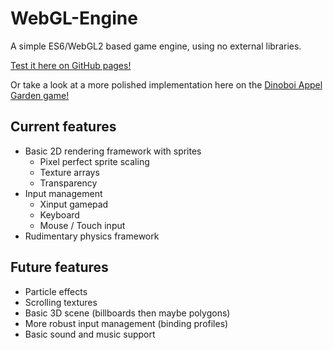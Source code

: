 # WebGL-Engine

A simple ES6/WebGL2 based game engine, using no external libraries.

[Test it here on GitHub pages!](https://konsciencegit.github.io/WebGL-Engine/index.html)

Or take a look at a more polished implementation here on the [Dinoboi Appel Garden game!](https://www.dinoboi.space/game)

## Current features

* Basic 2D rendering framework with sprites
  * Pixel perfect sprite scaling
  * Texture arrays
  * Transparency  
* Input management
  * Xinput gamepad
  * Keyboard
  * Mouse / Touch input
* Rudimentary physics framework
  

## Future features

* Particle effects
* Scrolling textures
* Basic 3D scene (billboards then maybe polygons)
* More robust input management (binding profiles)
* Basic sound and music support
